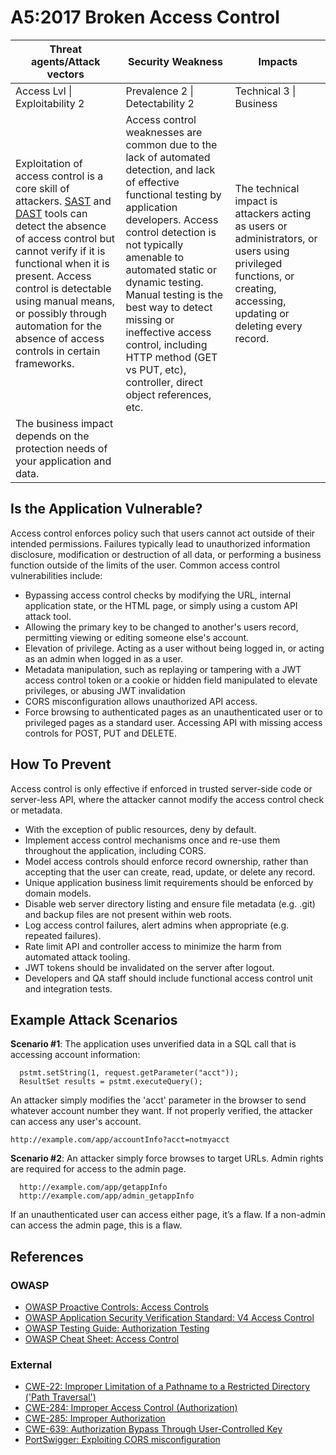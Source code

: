 # A5:2017 Broken Access Control

| Threat agents/Attack vectors | Security Weakness           | Impacts               |
| -- | -- | -- |
| Access Lvl \| Exploitability 2 | Prevalence 2 \| Detectability 2 | Technical 3 \| Business |
| Exploitation of access control is a core skill of attackers. [SAST](https://www.owasp.org/index.php/Source_Code_Analysis_Tools) and [DAST](https://www.owasp.org/index.php/Category:Vulnerability_Scanning_Tools) tools can detect the absence of access control but cannot verify if it is functional when it is present. Access control is detectable using manual means, or possibly through automation for the absence of access controls in certain frameworks. | Access control weaknesses are common due to the lack of automated detection, and lack of effective functional testing by application developers. Access control detection is not typically amenable to automated static or dynamic testing. Manual testing is the best way to detect missing or ineffective access control, including HTTP method (GET vs PUT, etc), controller, direct object references, etc. | The technical impact is attackers acting as users or administrators, or users using privileged functions, or creating, accessing, updating or deleting every record.
The business impact depends on the protection needs of your application and data. |

## Is the Application Vulnerable?

Access control enforces policy such that users cannot act outside of their intended permissions. Failures typically lead to unauthorized information disclosure, modification or destruction of all data, or performing a business function outside of the limits of the user. Common access control vulnerabilities include:

* Bypassing access control checks by modifying the URL, internal application state, or the HTML page, or simply using a custom API attack tool.
* Allowing the primary key to be changed to another's users record, permitting viewing or editing someone else's account.
* Elevation of privilege. Acting as a user without being logged in, or acting as an admin when logged in as a user.
* Metadata manipulation, such as replaying or tampering with a JWT access control token or a cookie or hidden field manipulated to elevate privileges, or abusing JWT invalidation
* CORS misconfiguration allows unauthorized API access.
* Force browsing to authenticated pages as an unauthenticated user or to privileged pages as a standard user. Accessing API with missing access controls for POST, PUT and DELETE.

## How To Prevent

Access control is only effective if enforced in trusted server-side code or server-less API, where the attacker cannot modify the access control check or metadata.

* With the exception of public resources, deny by default.
* Implement access control mechanisms once and re-use them throughout the application, including CORS.
* Model access controls should enforce record ownership, rather than accepting that the user can create, read, update, or delete any record.
* Unique application business limit requirements should be enforced by domain models.
* Disable web server directory listing and ensure file metadata (e.g. .git) and backup files are not present within web roots.
* Log access control failures, alert admins when appropriate (e.g. repeated failures).
* Rate limit API and controller access to minimize the harm from automated attack tooling.
* JWT tokens should be invalidated on the server after logout.
* Developers and QA staff should include functional access control unit and integration tests.

## Example Attack Scenarios

**Scenario #1**: The application uses unverified data in a SQL call that is accessing account information:

```
  pstmt.setString(1, request.getParameter("acct"));
  ResultSet results = pstmt.executeQuery();
```

An attacker simply modifies the 'acct' parameter in the browser to send whatever account number they want. If not properly verified, the attacker can access any user's account.

`http://example.com/app/accountInfo?acct=notmyacct`

**Scenario #2**: An attacker simply force browses to target URLs. Admin rights are required for access to the admin page.

```
  http://example.com/app/getappInfo
  http://example.com/app/admin_getappInfo
```

If an unauthenticated user can access either page, it’s a flaw. If a non-admin can access the admin page, this is a flaw.

## References

### OWASP

* [OWASP Proactive Controls: Access Controls](https://www.owasp.org/index.php/OWASP_Proactive_Controls#6:_Implement_Access_Controls)
* [OWASP Application Security Verification Standard: V4 Access Control](https://www.owasp.org/index.php/Category:OWASP_Application_Security_Verification_Standard_Project#tab=Home)
* [OWASP Testing Guide: Authorization Testing](https://www.owasp.org/index.php/Testing_for_Authorization)
* [OWASP Cheat Sheet: Access Control](https://www.owasp.org/index.php/Access_Control_Cheat_Sheet)

### External

* [CWE-22: Improper Limitation of a Pathname to a Restricted Directory ('Path Traversal')](https://cwe.mitre.org/data/definitions/22.html)
* [CWE-284: Improper Access Control (Authorization)](https://cwe.mitre.org/data/definitions/284.html)
* [CWE-285: Improper Authorization](https://cwe.mitre.org/data/definitions/285.html)
* [CWE-639: Authorization Bypass Through User-Controlled Key](https://cwe.mitre.org/data/definitions/639.html)
* [PortSwigger: Exploiting CORS misconfiguration](https://portswigger.net/blog/exploiting-cors-misconfigurations-for-bitcoins-and-bounties)
